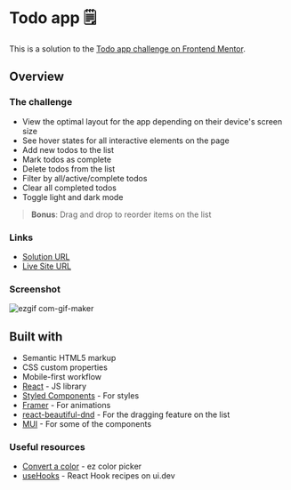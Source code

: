 # Todo app 🗒️

This is a solution to the [Todo app challenge on Frontend Mentor](https://www.frontendmentor.io/challenges/todo-app-Su1_KokOW). 

## Overview

### The challenge

- View the optimal layout for the app depending on their device's screen size
- See hover states for all interactive elements on the page
- Add new todos to the list
- Mark todos as complete
- Delete todos from the list
- Filter by all/active/complete todos
- Clear all completed todos
- Toggle light and dark mode
> **Bonus**: Drag and drop to reorder items on the list

### Links

- [Solution URL](https://www.frontendmentor.io/solutions/todo-app-solution-mobilefirst-with-react-and-mui-Sk8aUMFzc)
- [Live Site URL](https://notfacerolls-not-a-todo.netlify.app/)


### Screenshot
![ezgif com-gif-maker](https://user-images.githubusercontent.com/64233549/160167075-80b9e8a0-aefa-4f07-b7a8-df08bc47f5f1.gif)
<!-- ![](./src/design/desktop-lightThemed-screenshot.png)
![](./src/design/mobile-darkThemed-screenshot.png) -->


## Built with

- Semantic HTML5 markup
- CSS custom properties
- Mobile-first workflow
- [React](https://reactjs.org/) - JS library
- [Styled Components](https://styled-components.com/) - For styles
- [Framer](https://www.framer.com/) - For animations
- [react-beautiful-dnd](https://github.com/atlassian/react-beautiful-dnd) - For the dragging feature on the list
- [MUI](https://mui.com/) - For some of the components


<!-- ### What I learned

For me, at the very early stages of a continuous learning process, it was definitely a good project to practice the fundamental features of React. I really enjoyed working on this, even tho it's a simple application. Could practice the basic hooks and had the chance to use a custom hook to store the actual ToDos on localstorage plus the chosen theme. -->


### Useful resources

- [Convert a color](https://convertacolor.com/) - ez color picker
- [useHooks](https://usehooks.com/) - React Hook recipes on ui.dev
